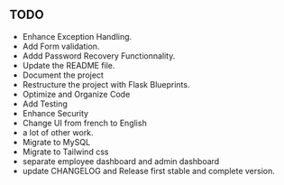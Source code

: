 ## TODO
- Enhance Exception Handling.
- Add Form validation.
- Addd Password Recovery Functionnality.
- Update the README file.
- Document the project
- Restructure the project with Flask Blueprints.
- Optimize and Organize Code 
- Add Testing
- Enhance Security
- Change UI from french to English
- a lot of other work.
- Migrate to MySQL 
- Migrate to Tailwind css
- separate employee dashboard and admin dashboard
- update CHANGELOG and Release first stable and complete version.
